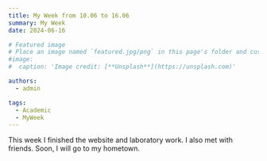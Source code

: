 ```yaml
---
title: My Week from 10.06 to 16.06
summary: My Week
date: 2024-06-16

# Featured image
# Place an image named `featured.jpg/png` in this page's folder and customize its options here.
#image:
#  caption: 'Image credit: [**Unsplash**](https://unsplash.com)'

authors:
  - admin

tags:
  - Academic
  - MyWeek
---
```


This week I finished the website and laboratory work. I also met with friends. Soon, I will go to my hometown.

